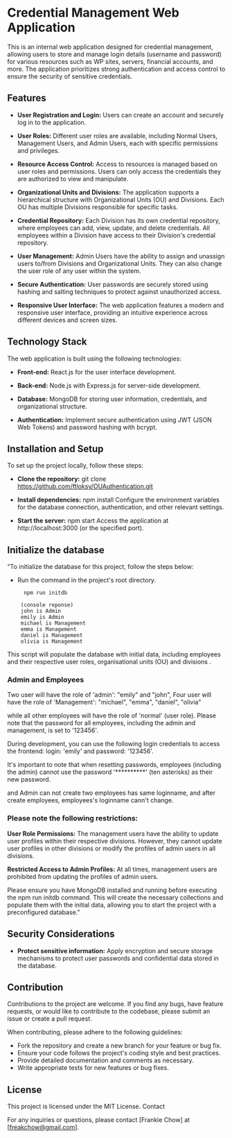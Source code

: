 # Credential Management Web Application

This is an internal web application designed for credential management, 
allowing users to store and manage login details (username and password) 
for various resources such as WP sites, servers, financial accounts, and more. 
The application prioritizes strong authentication and access control 
to ensure the security of sensitive credentials.

## Features

 - __User Registration and Login:__ Users can create 
    an account and securely log in to the application.
  
 - __User Roles:__ Different user roles are available, 
    including Normal Users, Management Users, and Admin Users, 
    each with specific permissions and privileges.

 - __Resource Access Control:__ Access to resources is managed based
    on user roles and permissions.
    Users can only access the credentials 
    they are authorized to view and manipulate.
  
 - __Organizational Units and Divisions:__ The application supports
    a hierarchical structure with Organizational Units (OU) and Divisions.
    Each OU has multiple Divisions responsible for specific tasks.
  
 - __Credential Repository:__ Each Division has its own credential repository,
   where employees can add, view, update, and delete credentials. 
   All employees within a Division have access 
   to their Division's credential repository.
  
 - __User Management:__ Admin Users have the ability to
   assign and unassign users to/from Divisions and Organizational Units.
   They can also change the user role of any user within the system.
 
 - __Secure Authentication:__ User passwords are securely stored using hashing
   and salting techniques to protect against unauthorized access.
 
 - __Responsive User Interface:__ The web application features a 
   modern and responsive user interface, 
   providing an intuitive experience across different devices and screen sizes.

## Technology Stack

The web application is built using the following technologies:

 -  __Front-end:__ React.js for the user interface development.

 - __Back-end:__ Node.js with Express.js for server-side development.

 - __Database:__ MongoDB for storing user information, 
   credentials, and organizational structure.

 - __Authentication:__ Implement secure authentication 
    using JWT (JSON Web Tokens) and password hashing with bcrypt.
    

## Installation and Setup

To set up the project locally, follow these steps:

  -  __Clone the repository:__ git clone https://github.com/ftloksy/OUAuthentication.git
  
  -  __Install dependencies:__ npm install
    Configure the environment variables for the database connection, authentication, and other relevant settings.
    
  - __Start the server:__ npm start
    Access the application at http://localhost:3000 (or the specified port).

## Initialize the database

"To initialize the database for this project, follow the steps below:

  -  Run the command in the project's root directory.
  
           npm run initdb 

          (console reponse)
          john is Admin
          emily is Admin
          michael is Management
          emma is Management
          daniel is Management
          olivia is Management

 This script will populate the database with initial data, 
 including employees and their respective user roles, 
 organisational units (OU) and divisions . 

### Admin and Employees

Two user will have the role of 'admin':  "emily" and "john", 
Four user will have the role of 'Management': "michael", "emma", "daniel", "olivia"
    
while all other employees will have the role of 'normal' (user role). 
Please note that the password for all employees, including the admin and management, 
is set to '123456'.

During development, 
you can use the following login credentials to access the frontend: 
login: 'emily' and password: '123456'.

It's important to note that when resetting passwords, 
employees (including the admin) cannot use the 
password '**********' (ten asterisks) as their new password.

and Admin can not create two employees has same loginname,
and after create employees, employees's loginname cann't change.

### Please note the following restrictions:

 __User Role Permissions:__ The management users have the ability to 
    update user profiles within their respective divisions. 
    However, they cannot update user profiles in other divisions 
    or modify the profiles of admin users in all divisions.

 __Restricted Access to Admin Profiles:__ At all times, 
    management users are prohibited from updating the profiles of admin users.

Please ensure you have MongoDB installed and running before executing 
the npm run initdb command. This will create the necessary collections 
and populate them with the initial data, 
allowing you to start the project with a preconfigured database."

## Security Considerations

 - __Protect sensitive information:__ Apply encryption and secure storage mechanisms 
    to protect user passwords and confidential data stored in the database.
    
## Contribution

Contributions to the project are welcome. 
If you find any bugs, have feature requests, 
or would like to contribute to the codebase, 
please submit an issue or create a pull request.

When contributing, please adhere to the following guidelines:

 - Fork the repository and create a new branch for your feature or bug fix.
 - Ensure your code follows the project's coding style and best practices.
 - Provide detailed documentation and comments as necessary.
 - Write appropriate tests for new features or bug fixes.

## License

This project is licensed under the MIT License.
Contact

For any inquiries or questions, please contact [Frankie Chow] at [freakchow@gmail.com].
